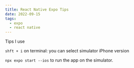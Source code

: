 ```yaml
---
title: React Native Expo Tips
date: 2022-09-15
tags:
  - expo
  - react native
---
```


Tips I use

`shft + i` on terminal: you can select simulator iPhone version

`npx expo start --ios` to run the app on the simulator. 

